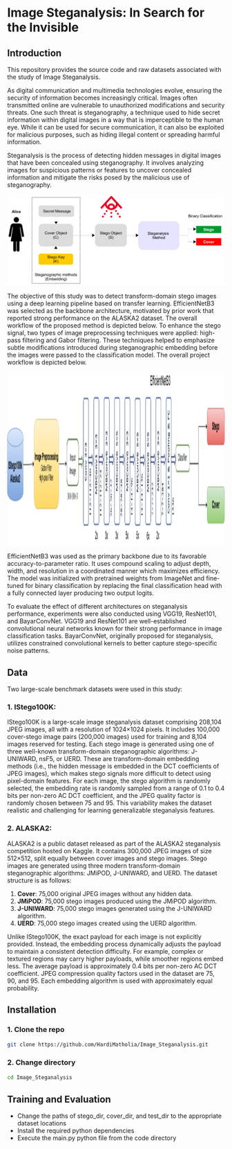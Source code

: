 # Image Steganalysis: In Search for the Invisible
## Introduction 
This repository provides the source code and raw datasets associated with the study of Image Steganalysis.

As digital communication and multimedia technologies evolve, ensuring the security of information becomes increasingly critical. Images often transmitted online are vulnerable to unauthorized modifications and security threats. One such threat is steganography, a technique used to hide secret information within digital images in a way that is imperceptible to the human eye. While it can be used for secure communication, it can also be exploited for malicious purposes, such as hiding illegal content or spreading harmful information.

Steganalysis is the process of detecting hidden messages in digital images that have been concealed using steganography. It involves analyzing images for suspicious patterns or features to uncover concealed information and mitigate the risks posed by the malicious use of steganography.

<img src="steg.png" alt="Steganalysis" width="700">

The objective of this study was to detect transform-domain stego images using a deep learning pipeline based on transfer learning. EfficientNetB3 was selected as the backbone architecture, motivated by prior work that reported strong performance on the ALASKA2 dataset. The overall workflow of the proposed method is depicted below. To enhance the stego signal, two types of image preprocessing techniques were applied: high-pass filtering and Gabor filtering. These techniques helped to emphasize subtle modifications introduced during steganographic embedding before the images were passed to the classification model. The overall project workflow is depicted below.

<img src="Workflow.png" alt="Workflow" width="1000" height="400">

EfficientNetB3 was used as the primary backbone due to its favorable accuracy-to-parameter ratio. It uses compound scaling to adjust depth, width, and resolution in a coordinated manner which maximizes efficiency. The model was initialized with pretrained weights from ImageNet and fine-tuned for binary classification by replacing the final classification head with a fully connected layer producing two output logits.

To evaluate the effect of different architectures on steganalysis performance, experiments were also conducted using VGG19, ResNet101, and BayarConvNet. VGG19 and ResNet101 are well-established convolutional neural networks known for their strong performance in image classification tasks. BayarConvNet, originally proposed for steganalysis, utilizes constrained convolutional kernels to better capture stego-specific noise patterns.

## Data
Two large-scale benchmark datasets were used in this study:
### 1. IStego100K: 
IStego100K is a large-scale image steganalysis dataset comprising 208,104 JPEG images, all with a resolution of 1024×1024 pixels. It includes 100,000 cover-stego image pairs (200,000 images) used for training and 8,104 images reserved for testing. Each stego image is generated using one of three well-known transform-domain steganographic algorithms: J-UNIWARD, nsF5, or UERD. These are transform-domain embedding methods (i.e., the hidden message is embedded in the DCT coefficients of JPEG images), which makes stego signals more difficult to detect using pixel-domain features. For each image, the stego algorithm is randomly selected, the embedding rate is randomly sampled from a range of 0.1 to 0.4 bits per non-zero AC DCT coefficient, and the JPEG quality factor is randomly chosen between 75 and 95. This variability makes the dataset realistic and challenging for learning generalizable steganalysis features.

### 2. ALASKA2:
ALASKA2 is a public dataset released as part of the ALASKA2 steganalysis competition hosted on Kaggle. It contains 300,000 JPEG images of size 512×512, split equally between cover images and stego images. Stego images are generated using three modern transform-domain steganographic algorithms: JMiPOD, J-UNIWARD, and UERD. The dataset structure is as follows:

1. **Cover**: 75,000 original JPEG images without any hidden data.
2. **JMiPOD**: 75,000 stego images produced using the JMiPOD algorithm.
3. **J-UNIWARD**: 75,000 stego images generated using the J-UNIWARD algorithm.
4. **UERD**: 75,000 stego images created using the UERD algorithm.

Unlike IStego100K, the exact payload for each image is not explicitly provided. Instead, the embedding process dynamically adjusts the payload to maintain a consistent detection difficulty. For example, complex or textured regions may carry higher payloads, while smoother regions embed less. The average payload is approximately 0.4 bits per non-zero AC DCT coefficient. JPEG compression quality factors used in the dataset are 75, 90, and 95. Each embedding algorithm is used with approximately equal probability.

## Installation 
### 1. Clone the repo 
```bash
git clone https://github.com/HardiMatholia/Image_Steganalysis.git
```
### 2. Change directory
```bash
cd Image_Steganalysis
```

## Training and Evaluation
* Change the paths of stego_dir, cover_dir, and test_dir to the appropriate dataset locations
* Install the required python dependencies
* Execute the main.py python file from the code directory 










